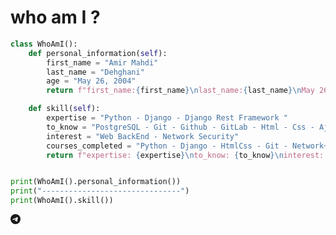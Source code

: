 #  who am I ?

```python
class WhoAmI():
    def personal_information(self):
        first_name = "Amir Mahdi"
        last_name = "Dehghani"
        age = "May 26, 2004"
        return f"first_name:{first_name}\nlast_name:{last_name}\nMay 26, 2004:{age}"

    def skill(self):
        expertise = "Python - Django - Django Rest Framework "
        to_know = "PostgreSQL - Git - Github - GitLab - Html - Css - Ajax ... "
        interest = "Web BackEnd - Network Security"
        courses_completed = "Python - Django - HtmlCss - Git - Network++ - Linux - CEH ... "
        return f"expertise: {expertise}\nto_know: {to_know}\ninterest: {interest}\ncourses_completed: {courses_completed}"


print(WhoAmI().personal_information())
print("-------------------------------")
print(WhoAmI().skill())
```

<svg xmlns="http://www.w3.org/2000/svg" width="16" height="16" fill="currentColor" class="bi bi-telegram" viewBox="0 0 16 16">
  <path d="M16 8A8 8 0 1 1 0 8a8 8 0 0 1 16 0M8.287 5.906q-1.168.486-4.666 2.01-.567.225-.595.442c-.03.243.275.339.69.47l.175.055c.408.133.958.288 1.243.294q.39.01.868-.32 3.269-2.206 3.374-2.23c.05-.012.12-.026.166.016s.042.12.037.141c-.03.129-1.227 1.241-1.846 1.817-.193.18-.33.307-.358.336a8 8 0 0 1-.188.186c-.38.366-.664.64.015 1.088.327.216.589.393.85.571.284.194.568.387.936.629q.14.092.27.187c.331.236.63.448.997.414.214-.02.435-.22.547-.82.265-1.417.786-4.486.906-5.751a1.4 1.4 0 0 0-.013-.315.34.34 0 0 0-.114-.217.53.53 0 0 0-.31-.093c-.3.005-.763.166-2.984 1.09"/>
</svg>
